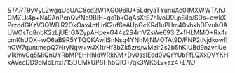 $START$9yVyL2wgqUqUAC8cd2W1XG096lU+5LdryaTYunuXc01MXWWTAhJGMZLk4p+Na9AnPenQv/No9BIH+qo1bkOqAsXtS7hIvoU9LpSiIb/SDs+owkXPrzddGKzV3QWBiR2OkOax4ntLirK2uf6eAUpGcKRd1uPHm40vbkhDFvuhOAUWOsTq8nbK2zLjUErGAZypAHpekG44z2S4mVZsWe693IZ+fHLMMO+Rx4rcmKhUOX+wO6aB9R5YTQQKAwIlSnNsq4YNhMjNMOTAt9D/FNP2tNjdkowflhOW7quntmepQ7NryNgw+wJX1trHf8bZk5zrs/wMzir2s2b5hKIUBd9nzvnUev1khwCq5MiQnUYRbMPEHHhIdWRkKM+Dv0ssIEed0VQrYUbFfLQXxDVYKHkAVecDD9oMbLnxl71SDUMkUP8HhbQIO+/qk3WK5Lv+az4+$END$